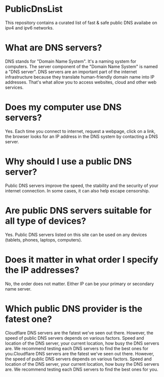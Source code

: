 # PublicDnsList
This repository contains a curated list of fast &amp; safe public DNS availabe on ipv4 and ipv6 networks.

# What are DNS servers?
DNS stands for "Domain Name System". It's a naming system for computers. The server component of the "Domain Name System" is named a "DNS server". DNS servers are an important part of the internet infrastructure because they translate human-friendly domain name into IP addresses. That's what allow you to access websites, cloud and other web services.

# Does my computer use DNS servers?
Yes. Each time you connect to internet, request a webpage, click on a link, the browser looks for an IP address in the DNS system by contacting a DNS server.

# Why should I use a public DNS server?
Public DNS servers improve the speed, the stability and the security of your internet connection. In some cases, it can also help escape censorship.

# Are public DNS servers suitable for all type of devices?
Yes. Public DNS servers listed on this site can be used on any devices (tablets, phones, laptops, computers).

# Does it matter in what order I specify the IP addresses?
No, the order does not matter. Either IP can be your primary or secondary name server.

# Which public DNS provider is the fatest one?
Cloudflare DNS servers are the fatest we've seen out there. However, the speed of public DNS servers depends on various factors. Speed and location of the DNS server, your current location, how busy the DNS servers are. We recommend testing each DNS servers to find the best ones for you.Cloudflare DNS servers are the fatest we've seen out there. However, the speed of public DNS servers depends on various factors. Speed and location of the DNS server, your current location, how busy the DNS servers are. We recommend testing each DNS servers to find the best ones for you.
